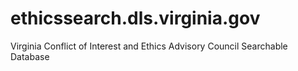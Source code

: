 # ethicssearch.dls.virginia.gov
Virginia Conflict of Interest and Ethics Advisory Council Searchable Database
